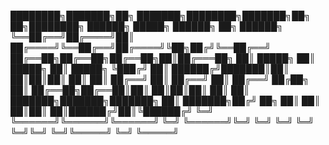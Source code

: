 ████████╗███████╗██╗     ███████╗████████╗███████╗██╗  ██╗████████╗    ██████╗  █████╗ ██████╗ ██╗ ██████╗ 
╚══██╔══╝██╔════╝██║     ██╔════╝╚══██╔══╝██╔════╝╚██╗██╔╝╚══██╔══╝    ██╔══██╗██╔══██╗██╔══██╗██║██╔═══██╗
   ██║   █████╗  ██║     █████╗     ██║   █████╗   ╚███╔╝    ██║       ██████╔╝███████║██║  ██║██║██║   ██║
   ██║   ██╔══╝  ██║     ██╔══╝     ██║   ██╔══╝   ██╔██╗    ██║       ██╔══██╗██╔══██║██║  ██║██║██║   ██║
   ██║   ███████╗███████╗███████╗   ██║   ███████╗██╔╝ ██╗   ██║       ██║  ██║██║  ██║██████╔╝██║╚██████╔╝
   ╚═╝   ╚══════╝╚══════╝╚══════╝   ╚═╝   ╚══════╝╚═╝  ╚═╝   ╚═╝       ╚═╝  ╚═╝╚═╝  ╚═╝╚═════╝ ╚═╝ ╚═════╝ 
	
